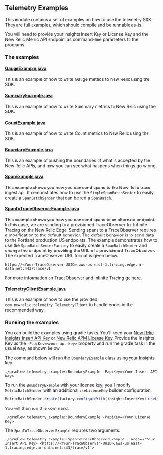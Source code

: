 ## Telemetry Examples

This module contains a set of examples on how to use the telemetry SDK. 
They are full examples, which should compile and be runnable as-is. 

You will need to provide your Insights Insert Key or License Key and the New Relic Metric API endpoint as command-line parameters to the programs.

### The examples

#### [GaugeExample.java](src/main/java/com/newrelic/telemetry/examples/GaugeExample.java)

This is an example of how to write Gauge metrics to New Relic using the SDK.

#### [SummaryExample.java](src/main/java/com/newrelic/telemetry/examples/SummaryExample.java)  

This is an example of how to write Summary metrics to New Relic using the SDK.

#### [CountExample.java](src/main/java/com/newrelic/telemetry/examples/CountExample.java)

This is an example of how to write Count metrics to New Relic using the SDK.

#### [BoundaryExample.java](src/main/java/com/newrelic/telemetry/examples/BoundaryExample.java)

This is an example of pushing the boundaries of what is accepted by the New Relic APIs,
and how you can see what happens when things go wrong.

#### [SpanExample.java](src/main/java/com/newrelic/telemetry/examples/SpanExample.java)

This example shows you how you can send spans to the New Relic trace ingest api.
It demonstrates how to use the `SimpleSpanBatchSender` to easily create a `SpanBatchSender`
that can be fed a `SpanBatch`.

#### [SpanToTraceObserverExample.java](src/main/java/com/newrelic/telemetry/examples/SpanToTraceObserverExample.java)

This example shows you how you can send spans to an alternate endpoint.  In this case, we are sending to a provisioned TraceObserver for Infinite Tracing on the New Relic Edge. 
Sending spans to a TraceObserver requires a modification to the default behavior. The default behavior is to send data to the Portland production US endpoints.
The example demonstrates how to use the `SpanBatchSenderFactory` to easily create a `SpanBatchSender` and change the endpoint by providing the URL of 
a provisioned TraceObserver.  
The expected TraceObserver URL format is given below.

`https://<Your-TraceObserver-UUID>.aws-us-east-1.tracing.edge.nr-data.net:443/trace/v1`
 
For more information on TraceObserver and Infinite Tracing [go here.](https://docs.newrelic.com/docs/understand-dependencies/distributed-tracing/enable-configure/language-agents-enable-distributed-tracing#provision-trace-observer)


#### [TelemetryClientExample.java](src/main/java/com/newrelic/telemetry/examples/TelemetryClientExample.java)

This is an example of how to use the provided `com.newrelic.telemetry.TelemetryClient` to handle
errors in the recommended way.

### Running the examples

You can build the examples using gradle tasks.  You'll need your [New Relic Insights Insert API Key](https://docs.newrelic.com/docs/insights/insights-data-sources/custom-data/introduction-event-api#register) or [New Relic APM License Key](https://docs.newrelic.com/docs/accounts/accounts-billing/account-setup/new-relic-license-key/).
Provide the Insights Key as the `-PapiKey=<your-api-key>` property and run the gradle task in the usual way, as shown below.

The command below will run the `BoundaryExample` class using your Insights key.

`./gradlew telemetry_examples:BoundaryExample -PapiKey=<Your Insert API Key>`

To run the `BoundaryExample` with your license key, you'll modify `MetricBatchSender` with an additional `useLicenseKey` builder configuration.

```java
MetricBatchSender.create(factory.configureWith(insightsInsertKey).useLicenseKey(true).build());
```
You will then run this command.

`./gradlew telemetry_examples:BoundaryExample -PapiKey=<Your License Key>`

The `SpanToTraceObserverExample` requires two arguments.

`./gradlew telemetry_examples:SpanToTraceObserverExample --args=<'Your Insert API Key> <https://<Your-TraceObserver-UUID>.aws-us-east-1.tracing.edge.nr-data.net:443/trace/v1'>`
